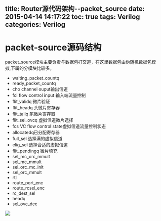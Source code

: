 title: Router源代码架构--packet_source
date: 2015-04-14 14:17:22
toc: true
tags: Verilog
categories: Verilog
---

# packet-source源码结构 #

packet_source模块主要负责与数据包打交道，在这里数据包由伪随机数据包模拟,下属的分模块比较多。

- waiting_packet_countq
- ready_packet_countq
- cho  channel ouput输出信道
- fci  flow control input  输入端流量控制
- flit_validq  微片验证
- flit_headq 头微片寄存器
- flit_tailq 尾微片寄存器
- flit_sel_ovcq 虚拟信道微片选择
- fcs  VC flow control state虚拟信道流量控制状态
- allocatedq<!--more-->已分配寄存器
- full_sel 选择满的虚拟信道
- elig_sel 选择合适的虚拟信道
- flit_pendingq  微片填充
- sel_mc_orc_mmult
- sel_mc_mmult
- sel_orc_mc_init
- sel_orc_mmult
- rtl
- route_port_enc
- route_rcsel_enc
- rc_dest_sel
- headq
- sel_ovc_dec

![](http://7xowaa.com1.z0.glb.clouddn.com/packet_source01.png)

